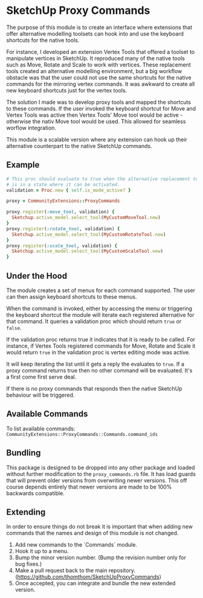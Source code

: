 SketchUp Proxy Commands
=======================

The purpose of this module is to create an interface where extensions that offer
alternative modelling toolsets can hook into and use the keyboard shortcuts for
the native tools.

For instance, I developed an extension Vertex Tools that offered a toolset to
manipulate vertices in SketchUp. It reproduced many of the native tools such as
Move, Rotate and Scale to work with vertices. These replacement tools created
an alternative modelling environment, but a big workflow obstacle was that the
user could not use the same shortcuts for the native commands for the mirroring
vertex commands. It was awkward to create all new keyboard shortcuts just for
the vertex tools.

The solution I made was to develop proxy tools and mapped the shortcuts to these
commands. If the user invoked the keyboard shortcut for Move and Vertex Tools
was active then Vertex Tools' Move tool would be active - otherwise the nativ
Move tool would be used. This allowed for seamless worflow integration.

This module is a scalable version where any extension can hook up their
alternative counterpart to the native SketchUp commands.

Example
-------

```ruby
# This proc should evaluate to true when the alternative replacement tool
# is in a state where it can be activated.
validation = Proc.new { self.is_mode_active? }

proxy = CommunityExtensions::ProxyCommands

proxy.register(:move_tool, validation) {
  Sketchup.active_model.select_tool(MyCustomMoveTool.new)
}
proxy.register(:rotate_tool, validation) {
  Sketchup.active_model.select_tool(MyCustomRotateTool.new)
}
proxy.register(:scale_tool, validation) {
  Sketchup.active_model.select_tool(MyCustomScaleTool.new)
}
```

Under the Hood
--------------

The module creates a set of menus for each command supported. The user can then
assign keyboard shortcuts to these menus.

When the command is invoked, either by accessing the menu or triggering the 
keyboard shortcut the module will iterate each registered alternative for that
command. It queries a validation proc which should return `true` or `false`.

If the validation proc returns true it indicates that it is ready to be called.
For instance, if Vertex Tools registered commands for Move, Rotate and Scale it
would return `true` in the validation proc is vertex editing mode was active.

It will keep iterating the list until it gets a reply the evaluates to `true`.
If a proxy command returns true then no other command will be evaluated. It's a
first come first serve deal.

If there is no proxy commands that responds then the native SketchUp behaviour
will be triggered.

Available Commands
------------------

To list available commands:
`CommunityExtensions::ProxyCommands::Commands.command_ids`

Bundling
--------

This package is designed to be dropped into any other package and loaded without
further modification to the `proxy_commands.rb` file. It has load guards that
will prevent older versions from overwriting newer versions. This off course
depends entirely that newer versions are made to be 100% backwards compatible.

Extending
---------

In order to ensure things do not break it is important that when adding new
commands that the names and design of this module is not changed.

1. Add new commands to the ´Commands´ module.
2. Hook it up to a menu.
3. Bump the minor version number. (Bump the revision number only for bug fixes.)
4. Make a pull request back to the main repository.
   (https://github.com/thomthom/SketchUpProxyCommands)
5. Once accepted, you can integrate and bundle the new extended version.